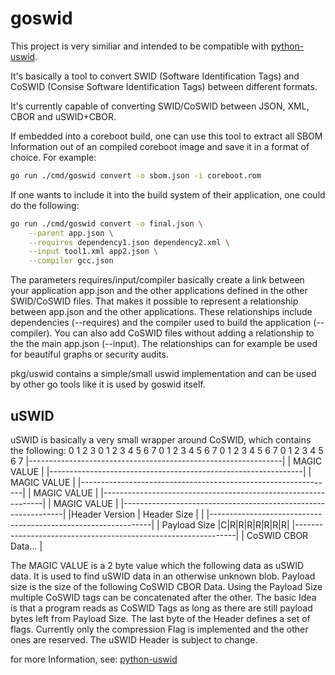 # goswid

This project is very similiar and intended to be compatible with [python-uswid](https://github.com/hughsie/python-uswid).

It's basically a tool to convert SWID (Software Identification Tags) and CoSWID (Consise Software Identification Tags) between different formats.

It's currently capable of converting SWID/CoSWID between JSON, XML, CBOR and uSWID+CBOR.

If embedded into a coreboot build, one can use this tool to extract all SBOM Information out of an compiled coreboot image and save it in a format of choice. For example:
```sh
go run ./cmd/goswid convert -o sbom.json -i coreboot.rom
```

If one wants to include it into the build system of their application, one could do the following:
```sh
go run ./cmd/goswid convert -o final.json \
    --parent app.json \
    --requires dependency1.json dependency2.xml \
    --input tool1.xml app2.json \
    --compiler gcc.json
```
The parameters requires/input/compiler basically create a link between your application app.json and the other applications defined in the other SWID/CoSWID files. That makes it possible to represent a relationship between app.json and the other applications. These relationships include dependencies (--requires) and the compiler used to build the application (--compiler). You can also add CoSWID files without adding a relationship to the the main app.json (--input).
The relationships can for example be used for beautiful graphs or security audits.

pkg/uswid contains a simple/small uswid implementation and can be used by other go tools like it is used by goswid itself.

## uSWID
uSWID is basically a very small wrapper around CoSWID, which contains the following:
 0               1               2               3
 0 1 2 3 4 5 6 7 0 1 2 3 4 5 6 7 0 1 2 3 4 5 6 7 0 1 2 3 4 5 6 7
|---------------------------------------------------------------|
|                          MAGIC VALUE                          |
|---------------------------------------------------------------|
|                          MAGIC VALUE                          |
|---------------------------------------------------------------|
|                          MAGIC VALUE                          |
|---------------------------------------------------------------|
|                          MAGIC VALUE                          |
|---------------------------------------------------------------|
|Header Version |          Header Size          |               |
|---------------------------------------------------------------|
|                         Payload Size          |C|R|R|R|R|R|R|R|
|---------------------------------------------------------------|
|                         CoSWID CBOR Data...                   |

The MAGIC VALUE is a 2 byte value which the following data as uSWID data. It is used to find uSWID data in an otherwise unknown blob. Payload size is the size of the following CoSWID CBOR Data. Using the Payload Size multiple CoSWID tags can be concatenated after the other. The basic Idea is that a program reads as CoSWID Tags as long as there are still payload bytes left from Payload Size. The last byte of the Header defines a set of flags. Currently only the compression Flag is implemented and the other ones are reserved. The uSWID Header is subject to change.

for more Information, see: [python-uswid](https://github.com/hughsie/python-uswid)
